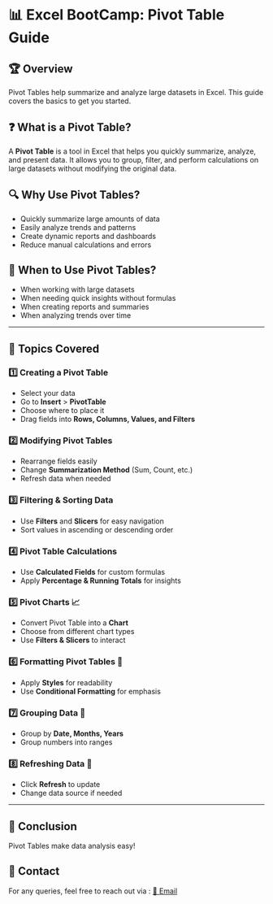 # 📊 Excel BootCamp: Pivot Table Guide

## 🏆 Overview
Pivot Tables help summarize and analyze large datasets in Excel. This guide covers the basics to get you started.

## ❓ What is a Pivot Table?
A **Pivot Table** is a tool in Excel that helps you quickly summarize, analyze, and present data. It allows you to group, filter, and perform calculations on large datasets without modifying the original data.

## 🔍 Why Use Pivot Tables?
- Quickly summarize large amounts of data
- Easily analyze trends and patterns
- Create dynamic reports and dashboards
- Reduce manual calculations and errors

## 📅 When to Use Pivot Tables?
- When working with large datasets
- When needing quick insights without formulas
- When creating reports and summaries
- When analyzing trends over time

---

## 📌 Topics Covered

### 1️⃣ Creating a Pivot Table
- Select your data
- Go to **Insert** > **PivotTable**
- Choose where to place it
- Drag fields into **Rows, Columns, Values, and Filters**

### 2️⃣ Modifying Pivot Tables
- Rearrange fields easily
- Change **Summarization Method** (Sum, Count, etc.)
- Refresh data when needed

### 3️⃣ Filtering & Sorting Data
- Use **Filters** and **Slicers** for easy navigation
- Sort values in ascending or descending order

### 4️⃣ Pivot Table Calculations
- Use **Calculated Fields** for custom formulas
- Apply **Percentage & Running Totals** for insights

### 5️⃣ Pivot Charts 📈
- Convert Pivot Table into a **Chart**
- Choose from different chart types
- Use **Filters & Slicers** to interact

### 6️⃣ Formatting Pivot Tables 🎨
- Apply **Styles** for readability
- Use **Conditional Formatting** for emphasis

### 7️⃣ Grouping Data 📅
- Group by **Date, Months, Years**
- Group numbers into ranges

### 8️⃣ Refreshing Data 🔄
- Click **Refresh** to update
- Change data source if needed

---

## 🏁 Conclusion
Pivot Tables make data analysis easy!

## 📧 Contact
For any queries, feel free to reach out via : [📩 Email](mailto:dubeysumit378@gmail.com)

